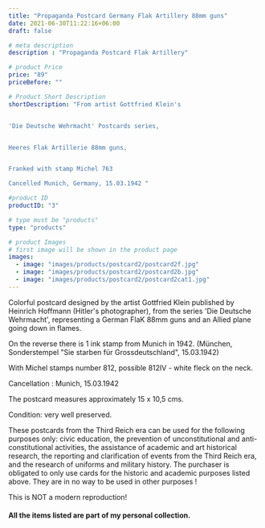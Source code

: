 ```yaml
---
title: "Propaganda Postcard Germany Flak Artillery 88mm guns"
date: 2021-06-30T11:22:16+06:00
draft: false

# meta description
description : "Propaganda Postcard Flak Artillery"

# product Price
price: "89"
priceBefore: ""

# Product Short Description
shortDescription: "From artist Gottfried Klein's


'Die Deutsche Wehrmacht' Postcards series,


Heeres Flak Artillerie 88mm guns,


Franked with stamp Michel 763

Cancelled Munich, Germany, 15.03.1942 "

#product ID
productID: "3"

# type must be "products"
type: "products"

# product Images
# first image will be shown in the product page
images:
  - image: "images/products/postcard2/postcard2f.jpg"
  - image: "images/products/postcard2/postcard2b.jpg"
  - image: "images/products/postcard2/postcard2cat1.jpg"
---
```


Colorful postcard designed by the artist Gottfried Klein published by Heinrich Hoffmann (Hitler's photographer), from the series 'Die Deutsche Wehrmacht', representing a German FlaK 88mm guns and an Allied plane going down in flames.

On the reverse there is 1 ink stamp from Munich in 1942. (München, Sonderstempel "Sie starben für Grossdeutschland", 15.03.1942)

With Michel stamps number 812, possible 812IV - white fleck on the neck.

Cancellation : Munich, 15.03.1942

The postcard measures approximately 15 x 10,5 cms.

Condition: very well preserved.

These postcards from the Third Reich era can be used for the following purposes only: civic education, the prevention of unconstitutional and anti-constitutional activities, the assistance of academic and art historical research, the reporting and clarification of events from the Third Reich era, and the research of uniforms and military history. The purchaser is obligated to only use cards for the historic and academic purposes listed above. They are in no way to be used in other purposes !

This is NOT a modern reproduction!

#### All the items listed are part of my personal collection.

